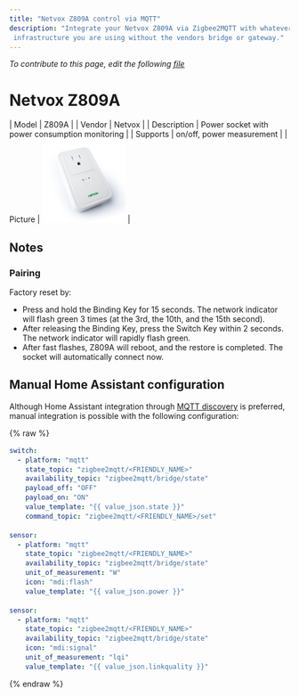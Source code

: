 ```yaml
---
title: "Netvox Z809A control via MQTT"
description: "Integrate your Netvox Z809A via Zigbee2MQTT with whatever smart home
 infrastructure you are using without the vendors bridge or gateway."
---
```


*To contribute to this page, edit the following
[file](https://github.com/Koenkk/zigbee2mqtt.io/blob/master/docs/devices/Z809A.md)*

# Netvox Z809A

| Model | Z809A  |
| Vendor  | Netvox  |
| Description | Power socket with power consumption monitoring |
| Supports | on/off, power measurement |
| Picture | ![Netvox Z809A](../images/devices/Z809A.jpg) |

## Notes


### Pairing
Factory reset by:
- Press and hold the Binding Key for 15 seconds. The network indicator will flash green 3 times
(at the 3rd, the 10th, and the 15th second).
- After releasing the Binding Key, press the Switch Key within 2 seconds. The network indicator
will rapidly flash green.
- After fast flashes, Z809A will reboot, and the restore is completed. The socket will automatically connect now.


## Manual Home Assistant configuration
Although Home Assistant integration through [MQTT discovery](../integration/home_assistant) is preferred,
manual integration is possible with the following configuration:


{% raw %}
```yaml
switch:
  - platform: "mqtt"
    state_topic: "zigbee2mqtt/<FRIENDLY_NAME>"
    availability_topic: "zigbee2mqtt/bridge/state"
    payload_off: "OFF"
    payload_on: "ON"
    value_template: "{{ value_json.state }}"
    command_topic: "zigbee2mqtt/<FRIENDLY_NAME>/set"

sensor:
  - platform: "mqtt"
    state_topic: "zigbee2mqtt/<FRIENDLY_NAME>"
    availability_topic: "zigbee2mqtt/bridge/state"
    unit_of_measurement: "W"
    icon: "mdi:flash"
    value_template: "{{ value_json.power }}"

sensor:
  - platform: "mqtt"
    state_topic: "zigbee2mqtt/<FRIENDLY_NAME>"
    availability_topic: "zigbee2mqtt/bridge/state"
    icon: "mdi:signal"
    unit_of_measurement: "lqi"
    value_template: "{{ value_json.linkquality }}"
```
{% endraw %}


